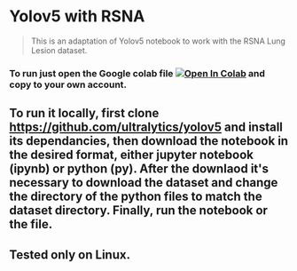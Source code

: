 # Yolov5 with RSNA

> This is an adaptation of Yolov5 notebook to work with the RSNA Lung Lesion dataset.

### To run just open the Google colab file <a href="https://colab.research.google.com/drive/1XlU8Nl2WJTxvH5AMFtofv0xfvTBa2HxY#scrollTo=Knxi2ncxWffW&uniqifier=1"><img src="https://colab.research.google.com/assets/colab-badge.svg" alt="Open In Colab"></a> and copy to your own account.

## To run it locally, first clone https://github.com/ultralytics/yolov5 and install its dependancies, then download the notebook in the desired format, either jupyter notebook (ipynb) or python (py). After the downlaod it's necessary to download the dataset and change the directory of the python files to match the dataset directory. Finally, run the notebook or the file.

## Tested only on Linux.

